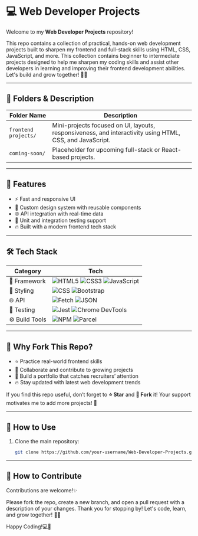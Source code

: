 # 💻 Web Developer Projects 

Welcome to my **Web Developer Projects** repository!  

This repo contains a collection of practical, hands-on web development projects built to sharpen my frontend and full-stack skills using HTML, CSS, JavaScript, and more. This collection contains beginner to intermediate projects designed to help me sharpen my coding skills and assist other developers in learning and improving their frontend development abilities. Let's build and grow together! 🌱✨

---

## 📁 Folders & Description

| Folder Name          | Description                                               |
|----------------------|-----------------------------------------------------------|
| `frontend projects/` | Mini-projects focused on UI, layouts, responsiveness, and interactivity using HTML, CSS, and JavaScript. |
| `coming-soon/`       | Placeholder for upcoming full-stack or React-based projects. |

---

## 🚀 Features

- ⚡ Fast and responsive UI
- 🎨 Custom design system with reusable components
- 🌐 API integration with real-time data
- 🧪 Unit and integration testing support
- 🔥 Built with a modern frontend tech stack

---
## 🛠️ Tech Stack

| Category         | Tech                                   |
|------------------|----------------------------------------|
| 🧠 Framework      | ![HTML5](https://img.shields.io/badge/-HTML5-E34F26?logo=html5&logoColor=white&style=flat-square) ![CSS3](https://img.shields.io/badge/-CSS3-1572B6?logo=css3&logoColor=white&style=flat-square) ![JavaScript](https://img.shields.io/badge/-JavaScript-F7DF1E?logo=javascript&logoColor=black&style=flat-square) |
| 🎨 Styling        | ![CSS](https://img.shields.io/badge/-Vanilla_CSS-264de4?logo=css3&logoColor=white&style=flat-square) ![Bootstrap](https://img.shields.io/badge/-Bootstrap-563D7C?logo=bootstrap&logoColor=white&style=flat-square) |
| 🌐 API            | ![Fetch](https://img.shields.io/badge/-Fetch_API-000000?style=flat-square&logo=javascript&logoColor=white) ![JSON](https://img.shields.io/badge/-JSON-292929?logo=json&logoColor=white&style=flat-square) |
| 🧪 Testing        | ![Jest](https://img.shields.io/badge/-Jest-C21325?logo=jest&logoColor=white&style=flat-square) ![Chrome DevTools](https://img.shields.io/badge/-Chrome_DevTools-4285F4?logo=google-chrome&logoColor=white&style=flat-square) |
| ⚙️ Build Tools    | ![NPM](https://img.shields.io/badge/-npm-CB3837?logo=npm&logoColor=white&style=flat-square) ![Parcel](https://img.shields.io/badge/-Parcel-3C3C3C?logo=parcel&logoColor=white&style=flat-square) |


---

## 📢 Why Fork This Repo?

- ⭐ Practice real-world frontend skills  
- 🤝 Collaborate and contribute to growing projects  
- 💼 Build a portfolio that catches recruiters’ attention  
- 🔥 Stay updated with latest web development trends  

If you find this repo useful, don’t forget to **⭐ Star** and **🍴 Fork** it! Your support motivates me to add more projects! 🚀

---

## 🚀 How to Use

1. Clone the main repository:
   ```bash
   git clone https://github.com/your-username/Web-Developer-Projects.git


---

## 🤝 How to Contribute

Contributions are welcome!✨

Please fork the repo, create a new branch, and open a pull request with a description of your changes.
Thank you for stopping by! Let's code, learn, and grow together! 🌱🚀

Happy Coding!💻🎉

